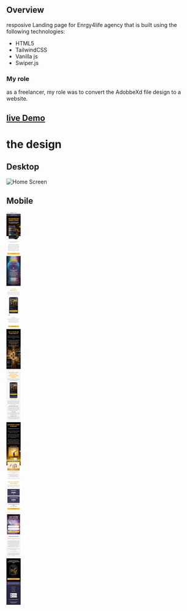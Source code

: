 ## Overview

resposive Landing page for Enrgy4life agency that is built using the following technologies:

- HTML5
- TailwindCSS
- Vanilla js
- Swiper.js

### My role
as a freelancer, my role was to convert the AdobbeXd file design to a website.

## [live Demo](https://alzeqri1997.github.io/energy-4-life/)

# the design
## Desktop
![Home Screen](./Design/Desktop.png)
## Mobile
![Home Screen](./Design/Moble.png)